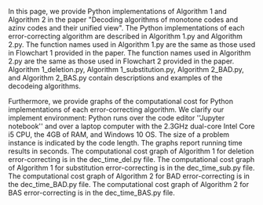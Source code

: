 In this page, we provide Python implementations of Algorithm 1 and Algorithm 2 
in the paper "Decoding algorithms of monotone codes and azinv codes and their unified view". 
The Python implementations of each error-correcting algorithm are described in Algorithm 1.py and Algorithm 2.py.
The function names used in Algorithm 1.py are the same as those used in Flowchart 1 provided in the paper. 
The function names used in Algorithm 2.py are the same as those used in Flowchart 2 provided in the paper.
Algorithm 1_deletion.py, Algorithm 1_substitution.py, Algorithm 2_BAD.py, and Algorithm 2_BAS.py contain descriptions and examples of the decodeing algorithms.

Furthermore, we provide graphs of the computational cost for Python implementations of each error-correcting algorithm. 
We clarify our implement environment: Python runs over the code editor ''Jupyter notebook'' 
and over a laptop computer with the 2.3GHz dual-core Intel Core i5 CPU, the 4GB of  RAM, and Windows 10 OS.
The size of a problem instance is indicated by the code length.
The graphs report running time results in seconds.
The computational cost graph of Algorithm 1 for deletion error-correcting is in the dec_time_del.py file. The computational cost graph of Algorithm 1 for substitution error-correcting is in the dec_time_sub.py file. The computational cost graph of Algorithm 2 for BAD error-correcting is in the dec_time_BAD.py file. 
The computational cost graph of Algorithm 2 for BAS error-correcting is in the dec_time_BAS.py file.


